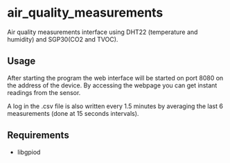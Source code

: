 # air_quality_measurements
Air quality measurements interface using DHT22 (temperature and humidity) and SGP30(CO2 and TVOC).

## Usage

After starting the program the web interface will be started on port 8080 on the address of the device. By accessing the webpage you can get instant readings from the sensor.

A log in the .csv file is also written every 1.5 minutes by averaging the last 6 measurements (done at 15 seconds intervals).

## Requirements

* libgpiod
